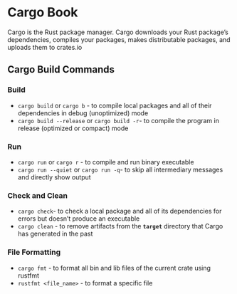 # Cargo Book

Cargo is the Rust package manager. Cargo downloads your Rust package’s dependencies, compiles your packages, makes distributable packages, and uploads them to crates.io

## Cargo Build Commands

### Build

- `cargo build` or `cargo b` - to compile local packages and all of their dependencies in debug (unoptimized) mode
- `cargo build --release` or `cargo build -r`- to compile the program in release (optimized or compact) mode

### Run

- `cargo run` or `cargo r` - to compile and run binary executable
- `cargo run --quiet` or `cargo run -q`- to skip all intermediary messages and directly show output

### Check and Clean

- `cargo check`- to check a local package and all of its dependencies for errors but doesn’t produce an executable
- `cargo clean` - to remove artifacts from the **`target`** directory that Cargo has generated in the past

### File Formatting

- `cargo fmt` - to format all bin and lib files of the current crate using rustfmt
- `rustfmt <file_name>` - to format a specific file
